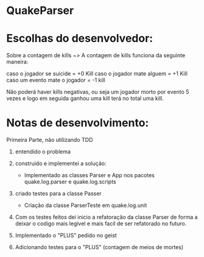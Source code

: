 QuakeParser
===========

Escolhas do desenvolvedor:
=======

Sobre a contagem de kills ~> A contagem de kills funciona da seguinte maneira: 

caso o jogador se suicide = +0 Kill
caso o jogador mate alguem = +1 Kill
caso um evento mate o jogador = -1 kill

Não poderá haver kills negativas, ou seja um jogador morto por evento 5 vezes e logo em seguida ganhou uma kill terá no total uma kill.
 

Notas de desenvolvimento:
======

Primeira Parte, não utilizando TDD

1) entendido o problema

2) construido e implementei a solução:
	- Implementado as classes Parser e App nos pacotes quake.log.parser
	e quake.log.scripts

3) criado testes para a classe Passer
	- Criação da classe ParserTeste em quake.log.unit

4) Com os testes feitos dei inicio a refatoração da classe Parser de forma a deixar o codigo mais legivel
e mais facil de ser refatorado no futuro.

5) Implementado o "PLUS" pedido no geist

6) Adicionando testes para o "PLUS" (contagem de meios de mortes)

